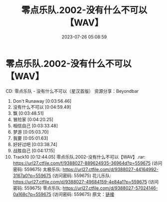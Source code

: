 ﻿---
title: 零点乐队.2002-没有什么不可以【WAV】
date: 2023-07-26 05:08:59
categories: WAV车载音乐、镜像
tags: 华语中文
---
# 零点乐队.2002-没有什么不可以【WAV】

CD: 零点乐队 - 没有什么不可以（星汉首版）
资源分享：Beyondbar
01. Don't Runaway [0:03:56.46]
02. 没有什么不可以 [0:04:59.49]
03. 飘 [0:03:48.51]
04. 冒险家 [0:04:20.25]
05. 相信自己 [0:03:33.48]
06. 梦游 [0:05:03.70]
07. 我要 [0:05:01.63]
08. 好好过吧 [0:03:38.74]
09. 战胜自己 [0:04:17.15]
10. Track10 [0:12:44.05]
零点乐队.2002-没有什么不可以【WAV】.rar: https://url27.ctfile.com/f/9388027-889624935-36964d?p=559675
(访问密码: 559675)
太极乐队: https://url27.ctfile.com/d/9388027-44164992-3167a0?p=559675
(访问密码: 559675)
花儿乐队: https://url27.ctfile.com/d/9388027-49684159-4e84a1?p=559675
(访问密码: 559675)
零点乐队: https://url27.ctfile.com/d/9388027-57024146-0a168c?p=559675
(访问密码: 559675)
原文：[链接](https://blog.sina.com.cn/s/blog_1647c7e76010312ub.html)